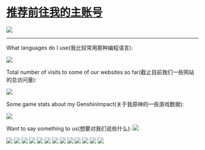 # [推荐前往我的主账号](https://github.com/TNXG)

![](https://prts.top/api/img/wallpaper/?type=cdn)

------

What languages do I use(我比较常用那种编程语言):

![](https://github-readme-stats.vercel.app/api/top-langs/?username=TNXG)

Total number of visits to some of our websites so far(截止目前我们一些网站的总访问量):

![](https://count.getloli.com/get/@TNXG?theme=rule34)

Some game stats about my GenshinImpact(关于我原神的一些游戏数据):

![](https://genshin-card.getloli.com/detail/5-7,29,30,38,42,43-49,51-54,56,57,59/240961927.png)

Want to say something to us(想要对我们说些什么):
[![](https://images.weserv.nl/?q=100&url=https://urlscan.io/liveshot/?url=https://tnxg.loyunet.cn/board/)](https://tnxg.loyunet.cn/board/)

[![](https://img.shields.io/badge/Windows-10-2376bc?style=flat-square&logo=windows)](https://www.microsoft.com/windows/get-windows-10/) [![](https://img.shields.io/badge/Centos-9-262577?style=flat-square&logo=centos)](https://www.centos.org/) [![](https://img.shields.io/badge/IDE-Visual%20Studio%20Code-blue?style=flat-square&logo=visual-studio-code)](https://code.visualstudio.com/) [![](https://img.shields.io/badge/Android-9-00E886?style=flat-square&logo=Android)](https://android.com/) [![](https://img.shields.io/badge/Browser-Microsoft%20Edge-0078D7?style=flat-square&logo=Microsoft-Edge)](https://www.microsoft.com/zh-cn/edge/) [![](https://img.shields.io/badge/Video-Bilibili-00A1D6?style=flat-square&logo=Bilibili)](https://www.bilibili.com/) [![](https://img.shields.io/badge/Language-PHP-777BB4?style=flat-square&logo=PHP)](https://www.php.net/) [![](https://img.shields.io/badge/Language-Python-3776AB?style=flat-square&logo=python)](https://www.python.org/) [![](https://img.shields.io/badge/Language-JavaScript-F7DF1E?style=flat-square&logo=JavaScript)](https://developer.mozilla.org/zh-CN/docs/learn/JavaScript) [![](https://img.shields.io/badge/Language-HTML5-E34F26?style=flat-square&logo=HTML5)](https://www.w3.org/) [![](https://img.shields.io/badge/CDN-CloudFlare-F38020?style=flat-square&logo=CloudFlare)](https://www.cloudflare.com) [![](https://img.shields.io/badge/NGINX-009639?style=flat-square&logo=NGINX)](https://nginx.org/) [![](https://img.shields.io/badge/ThinkPad-EE2624?style=flat-square&logo=ThinkPad)](https://www.lenovo.com.cn/)
